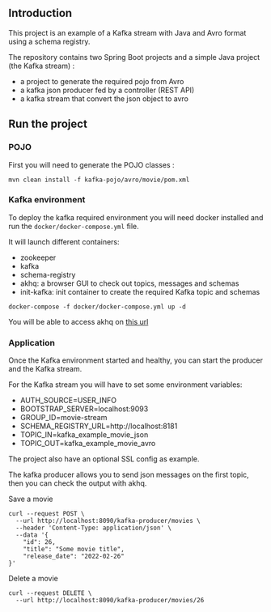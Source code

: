 ## Introduction
This project is an example of a Kafka stream with Java and Avro format using a schema registry.

The repository contains two Spring Boot projects and a simple Java project (the Kafka stream) :
- a project to generate the required pojo from Avro
- a kafka json producer fed by a controller (REST API)
- a kafka stream that convert the json object to avro

## Run the project
### POJO
First you will need to generate the POJO classes :
```
mvn clean install -f kafka-pojo/avro/movie/pom.xml
```

### Kafka environment
To deploy the kafka required environment you will need docker installed and run the `docker/docker-compose.yml` file.

It will launch different containers:
- zookeeper
- kafka
- schema-registry
- akhq: a browser GUI to check out topics, messages and schemas
- init-kafka: init container to create the required Kafka topic and schemas


```
docker-compose -f docker/docker-compose.yml up -d
```

You will be able to access akhq on [this url](http://localhost:8190/)

### Application
Once the Kafka environment started and healthy, you can start the producer and the Kafka stream.

For the Kafka stream you will have to set some environment variables:
- AUTH_SOURCE=USER_INFO
- BOOTSTRAP_SERVER=localhost:9093
- GROUP_ID=movie-stream
- SCHEMA_REGISTRY_URL=http://localhost:8181
- TOPIC_IN=kafka_example_movie_json
- TOPIC_OUT=kafka_example_movie_avro

The project also have an optional SSL config as example.


The kafka producer allows you to send json messages on the first topic, then you can check the output with akhq.

Save a movie
```
curl --request POST \
  --url http://localhost:8090/kafka-producer/movies \
  --header 'Content-Type: application/json' \
  --data '{
	"id": 26,
	"title": "Some movie title",
	"release_date": "2022-02-26"
}'
```

Delete a movie
```
curl --request DELETE \
  --url http://localhost:8090/kafka-producer/movies/26
```
